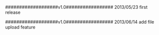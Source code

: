 ###################v1.0#################
2013/05/23  first release

###################v1.0#################
2013/06/14  add file upload feature
